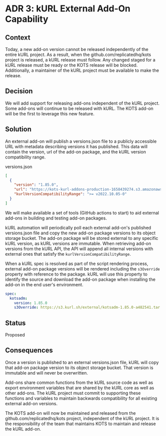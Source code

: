 # ADR 3: kURL External Add-On Capability

## Context

Today, a new add-on version cannot be released independently of the entire kURL project.
As a result, when the github.com/replicatedhq/kots project is released, a kURL release must follow.
Any changed staged for a kURL release must be ready or the KOTS release will be blocked.
Additionally, a maintainer of the kURL project must be available to make the release.

## Decision

We will add support for releasing add-ons independent of the kURL project.
Some add-ons will continue to be released with kURL.
The KOTS add-on will be the first to leverage this new feature.

## Solution

An external add-on will publish a versions.json file to a publicly accessible URL with metadata describing versions it has published.
This data will contain the version, url of the add-on package, and the kURL version compatibility range.

versions.json

```json
[
  {
    "version": "1.85.0",
    "url": "https://kots-kurl-addons-production-1658439274.s3.amazonaws.com/kotsadm-1.85.0-a482541.tar.gz",
    "kurlVersionCompatibilityRange": ">= v2022.10.05-0"
  }
]
```

We will make available a set of tools (GitHub actions to start) to aid external add-ons in building and testing add-on packages.

kURL automation will periodically poll each external add-on's published versions.json file and copy the new add-on package versions to its object storage bucket.
The add-on package will be stored external to any specific kURL version, as kURL versions are immutable.
When retrieving add-on versions from the kURL API, the API will append all internal versions with external ones that satisfy the `kurlVersionCompatibilityRange`.

When a kURL spec is resolved as part of the script rendering process, external add-on package versions will be rendered including the `s3Override` property with reference to the package.
kURL will use this property to identify the source and download the add-on package when installing the add-on in the end user's environment.

```yaml
spec:
  kotsadm:
    version: 1.85.0
    s3Override: https://s3.kurl.sh/external/kotsadm-1.85.0-a482541.tar.gz
```

## Status

Proposed

## Consequences

Once a version is published to an external versions.json file, kURL will copy that add-on package version to its object storage bucket.
That version is immutable and will never be overwritten.

Add-ons share common functions from the kURL source code as well as export environment variables that are shared by the kURL core as well as other add-ons.
The kURL project must commit to supporting these functions and variables to maintain backwards compatibility for all existing external add-on versions.

The KOTS add-on will now be maintained and released from the github.com/replicatedhq/kots project, independent of the kURL project.
It is the responsibility of the team that maintains KOTS to maintain and release the kURL add-on.
